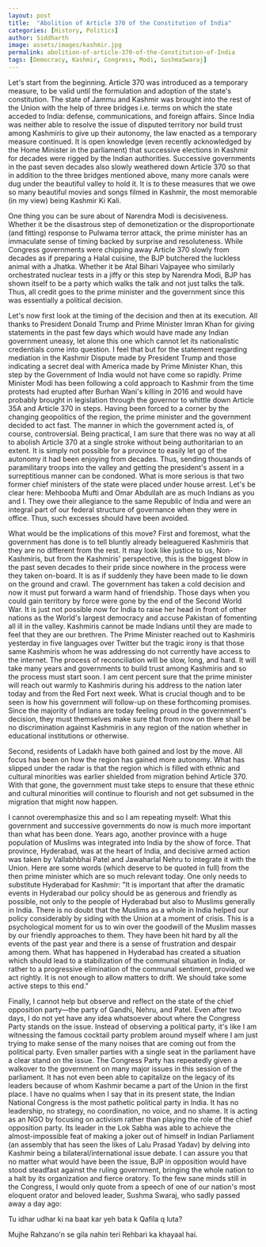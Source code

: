 ```yaml
---
layout: post
title:  "Abolition of Article 370 of the Constitution of India"
categories: [History, Politics]
author: Siddharth
image: assets/images/kashmir.jpg
permalink: abolition-of-article-370-of-the-Constitution-of-India
tags: [Democracy, Kashmir, Congress, Modi, SushmaSwaraj]
---
```

Let's start from the beginning. Article 370 was introduced as a temporary measure, to be valid until the formulation and adoption of the state's constitution. The state of Jammu and Kashmir was brought into the rest of the Union with the help of three bridges i.e. terms on which the state acceded to India: defense, communications, and foreign affairs. Since India was neither able to resolve the issue of disputed territory nor build trust among Kashmiris to give up their autonomy, the law enacted as a temporary measure continued. It is open knowledge (even recently acknowledged by the Home Minister in the parliament) that successive elections in Kashmir for decades were rigged by the Indian authorities. Successive governments in the past seven decades also slowly weathered down Article 370 so that in addition to the three bridges mentioned above, many more canals were dug under the beautiful valley to hold it. It is to these measures that we owe so many beautiful movies and songs filmed in Kashmir, the most memorable (in my view) being Kashmir Ki Kali.

One thing you can be sure about of Narendra Modi is decisiveness. Whether it be the disastrous step of demonetization or the disproportionate (and fitting) response to Pulwama terror attack, the prime minister has an immaculate sense of timing backed by surprise and resoluteness. While Congress governments were chipping away Article 370 slowly from decades as if preparing a Halal cuisine, the BJP butchered the luckless animal with a Jhatka. Whether it be Atal Bihari Vajpayee who similarly orchestrated nuclear tests in a jiffy or this step by Narendra Modi, BJP has shown itself to be a party which walks the talk and not just talks the talk. Thus, all credit goes to the prime minister and the government since this was essentially a political decision.

Let's now first look at the timing of the decision and then at its execution. All thanks to President Donald Trump and Prime Minister Imran Khan for giving statements in the past few days which would have made any Indian government uneasy, let alone this one which cannot let its nationalistic credentials come into question. I feel that but for the statement regarding mediation in the Kashmir Dispute made by President Trump and those indicating a secret deal with America made by Prime Minister Khan, this step by the Government of India would not have come so rapidly. Prime Minister Modi has been following a cold approach to Kashmir from the time protests had erupted after Burhan Wani's killing in 2016 and would have probably brought in legislation through the governor to whittle down Article 35A and Article 370 in steps. Having been forced to a corner by the changing geopolitics of the region, the prime minister and the government decided to act fast. The manner in which the government acted is, of course, controversial. Being practical, I am sure that there was no way at all to abolish Article 370 at a single stroke without being authoritarian to an extent. It is simply not possible for a province to easily let go of the autonomy it had been enjoying from decades. Thus, sending thousands of paramilitary troops into the valley and getting the president's assent in a surreptitious manner can be condoned. What is more serious is that two former chief ministers of the state were placed under house arrest. Let's be clear here: Mehbooba Mufti and Omar Abdullah are as much Indians as you and I. They owe their allegiance to the same Republic of India and were an integral part of our federal structure of governance when they were in office. Thus, such excesses should have been avoided.

What would be the implications of this move?
First and foremost, what the government has done is to tell bluntly already beleaguered Kashmiris that they are no different from the rest. It may look like justice to us, Non-Kashmiris, but from the Kashmiris' perspective, this is the biggest blow in the past seven decades to their pride since nowhere in the process were they taken on-board. It is as if suddenly they have been made to lie down on the ground and crawl. The government has taken a cold decision and now it must put forward a warm hand of friendship. Those days when you could gain territory by force were gone by the end of the Second World War. It is just not possible now for India to raise her head in front of other nations as the World's largest democracy and accuse Pakistan of fomenting all ill in the valley. Kashmiris cannot be made Indians until they are made to feel that they are our brethren. The Prime Minister reached out to Kashmiris yesterday in five languages over Twitter but the tragic irony is that those same Kashmiris whom he was addressing do not currently have access to the internet. The process of reconciliation will be slow, long, and hard. It will take many years and governments to build trust among Kashmiris and so the process must start soon. I am cent percent sure that the prime minister will reach out warmly to Kashmiris during his address to the nation later today and from the Red Fort next week. What is crucial though and to be seen is how his government will follow-up on these forthcoming promises. Since the majority of Indians are today feeling proud in the government's decision, they must themselves make sure that from now on there shall be no discrimination against Kashmiris in any region of the nation whether in educational institutions or otherwise.

Second, residents of Ladakh have both gained and lost by the move. All focus has been on how the region has gained more autonomy. What has slipped under the radar is that the region which is filled with ethnic and cultural minorities was earlier shielded from migration behind Article 370. With that gone, the government must take steps to ensure that these ethnic and cultural minorities will continue to flourish and not get subsumed in the migration that might now happen.

I cannot overemphasize this and so I am repeating myself: What this government and successive governments do now is much more important than what has been done. Years ago, another province with a huge population of Muslims was integrated into India by the show of force. That province, Hyderabad, was at the heart of India, and decisive armed action was taken by Vallabhbhai Patel and Jawaharlal Nehru to integrate it with the Union. Here are some words (which deserve to be quoted in full) from the then prime minister which are so much relevant today. One only needs to substitute Hyderabad for Kashmir: "It is important that after the dramatic events in Hyderabad our policy should be as generous and friendly as possible, not only to the people of Hyderabad but also to Muslims generally in India. There is no doubt that the Muslims as a whole in India helped our policy considerably by siding with the Union at a moment of crisis. This is a psychological moment for us to win over the goodwill of the Muslim masses by our friendly approaches to them. They have been hit hard by all the events of the past year and there is a sense of frustration and despair among them. What has happened in Hyderabad has created a situation which should lead to a stabilization of the communal situation in India, or rather to a progressive elimination of the communal sentiment, provided we act rightly. It is not enough to allow matters to drift. We should take some active steps to this end."

Finally, I cannot help but observe and reflect on the state of the chief opposition party—the party of Gandhi, Nehru, and Patel. Even after two days, I do not yet have any idea whatsoever about where the Congress Party stands on the issue. Instead of observing a political party, it's like I am witnessing the famous cocktail party problem around myself where I am just trying to make sense of the many noises that are coming out from the political party. Even smaller parties with a single seat in the parliament have a clear stand on the issue. The Congress Party has repeatedly given a walkover to the government on many major issues in this session of the parliament. It has not even been able to capitalize on the legacy of its leaders because of whom Kashmir became a part of the Union in the first place. I have no qualms when I say that in its present state, the Indian National Congress is the most pathetic political party in India. It has no leadership, no strategy, no coordination, no voice, and no shame. It is acting as an NGO by focusing on activism rather than playing the role of the chief opposition party. Its leader in the Lok Sabha was able to achieve the almost-impossible feat of making a joker out of himself in Indian Parliament (an assembly that has seen the likes of Lalu Prasad Yadav) by delving into Kashmir being a bilateral/international issue debate. I can assure you that no matter what would have been the issue, BJP in opposition would have stood steadfast against the ruling government, bringing the whole nation to a halt by its organization and fierce oratory. To the few sane minds still in the Congress, I would only quote from a speech of one of our nation's most eloquent orator and beloved leader, Sushma Swaraj, who sadly passed away a day ago: 

Tu idhar udhar ki na baat kar yeh bata k Qafila q luta? 

Mujhe Rahzano'n se gila nahin teri Rehbari ka khayaal hai.